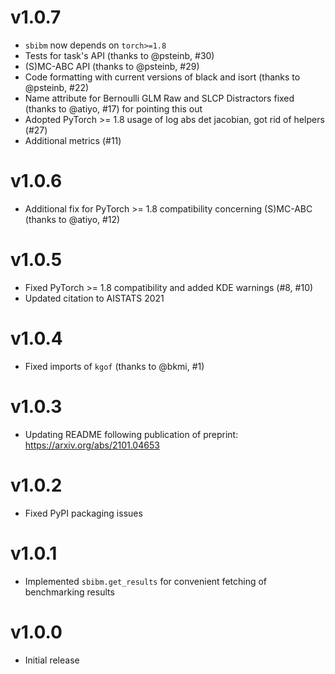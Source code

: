 # v1.0.7

- `sbibm` now depends on `torch>=1.8`
- Tests for task's API (thanks to @psteinb, #30)
- (S)MC-ABC API (thanks to @psteinb, #29)
- Code formatting with current versions of black and isort (thanks to @psteinb,
  #22)
- Name attribute for Bernoulli GLM Raw and SLCP Distractors fixed (thanks to
  @atiyo, #17) for pointing this out
- Adopted PyTorch >= 1.8 usage of log abs det jacobian, got rid of helpers (#27)
- Additional metrics (#11)


# v1.0.6

- Additional fix for PyTorch >= 1.8 compatibility concerning (S)MC-ABC (thanks to @atiyo, #12)


# v1.0.5

- Fixed PyTorch >= 1.8 compatibility and added KDE warnings (#8, #10)
- Updated citation to AISTATS 2021


# v1.0.4

- Fixed imports of `kgof` (thanks to @bkmi, #1)


# v1.0.3

- Updating README following publication of preprint: https://arxiv.org/abs/2101.04653


# v1.0.2

- Fixed PyPI packaging issues


# v1.0.1

- Implemented `sbibm.get_results` for convenient fetching of benchmarking results


# v1.0.0

- Initial release

